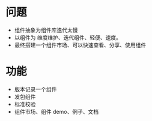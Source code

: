 # 问题

- 组件抽象为组件库迭代太慢
- 以组件为 维度维护、迭代组件、轻便、速度。
- 最终搭建一个组件市场、可以快速查看、分享、使用组件

# 功能

- 版本记录一个组件
- 发包组件
- 标准校验
- 组件市场、组件 demo、例子、文档
